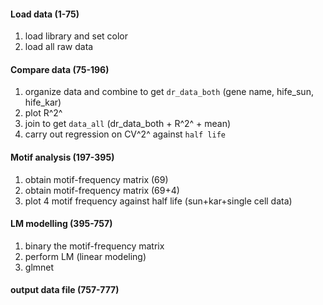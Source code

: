 

#### Load data (1-75)

1. load library and set color
2. load all raw data



#### Compare data (75-196)

1. organize data and combine to get `dr_data_both` (gene name, hife_sun, hife_kar)
2. plot R^2^
3. join to get `data_all` (dr_data_both + R^2^ + mean)
4. carry out regression on CV^2^ against `half life`



#### Motif analysis (197-395)

1. obtain motif-frequency matrix (69)
2. obtain  motif-frequency matrix (69+4)
3. plot 4 motif frequency against half life (sun+kar+single cell data)



#### LM modelling (395-757)

1. binary the motif-frequency matrix
2. perform LM (linear modeling)
3. glmnet



#### output data file (757-777)





